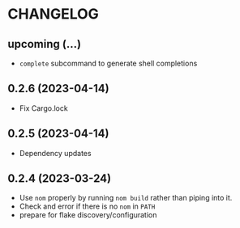 CHANGELOG
=========

upcoming (…)
------------

* `complete` subcommand to generate shell completions

0.2.6 (2023-04-14)
------------------

* Fix Cargo.lock

0.2.5 (2023-04-14)
------------------

* Dependency updates

0.2.4 (2023-03-24)
------------------

* Use `nom` properly by running `nom build` rather than piping into it.
* Check and error if there is no `nom` in `PATH`
* prepare for flake discovery/configuration

